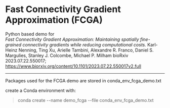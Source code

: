 # Fast Connectivity Gradient Approximation (FCGA)

Python based demo for\
*Fast Connectivity Gradient Approximation: Maintaining spatially fine-grained connectivity gradients while reducing computational costs.*
Karl-Heinz Nenning, Ting Xu, Arielle Tambini, Alexandre R. Franco, Daniel S. Margulies, Stanley J. Colcombe, Michael P. Milham
bioRxiv 2023.07.22.550017; https://www.biorxiv.org/content/10.1101/2023.07.22.550017v2.full

---
Packages used for the FCGA demo are stored in conda_env_fcga_demo.txt

create a Conda environment with:
>conda create --name demo_fcga --file conda_env_fcga_demo.txt




